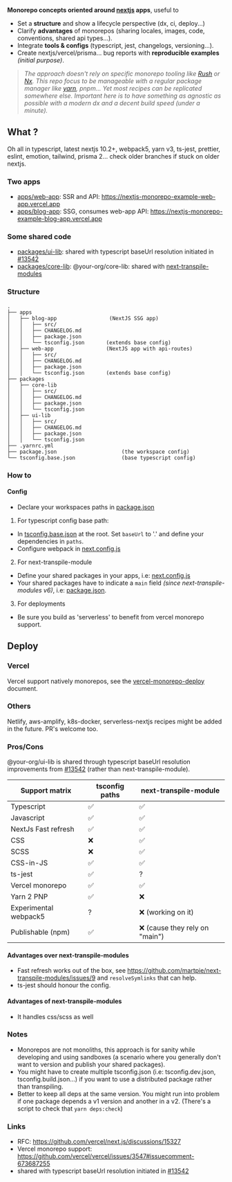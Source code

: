 **Monorepo concepts oriented around [nextjs](https://www.nextjs.org) apps**, useful to

- Set a **structure** and show a lifecycle perspective (dx, ci, deploy...)
- Clarify **advantages** of monorepos (sharing locales, images, code, conventions, shared api types...).
- Integrate **tools & configs** (typescript, jest, changelogs, versioning...).
- Create nextjs/vercel/prisma... bug reports with **reproducible examples** *(initial purpose)*.

> *The approach doesn't rely on specific monorepo tooling like [Rush](https://rushjs.io/) 
> or [Nx](https://nx.dev/). This repo focus to be manageable with a regular package manager 
> like [yarn](https://github.com/yarnpkg/berry), pnpm... Yet most recipes can be replicated somewhere else.
> Important here is to have something as agnostic as possible with a modern dx and a decent build speed (under a minute).*

## What ?

Oh all in typescript, latest nextjs 10.2+, webpack5, yarn v3, ts-jest, prettier, eslint, emotion,
tailwind, prisma 2... check older branches if stuck on older nextjs.

### Two apps

- [apps/web-app](./apps/web-app): SSR and API: https://nextjs-monorepo-example-web-app.vercel.app
- [apps/blog-app](./apps/blog-app): SSG, consumes web-app API: https://nextjs-monorepo-example-blog-app.vercel.app

### Some shared code

- [packages/ui-lib](./packages/ui-lib): shared with typescript baseUrl resolution initiated in [#13542](https://github.com/vercel/next.js/pull/13542) 
- [packages/core-lib](./packages/core-lib): @your-org/core-lib: shared with [next-transpile-modules](https://github.com/martpie/next-transpile-modules)

### Structure

```
.
├── apps
│   ├── blog-app                 (NextJS SSG app)
│   │   ├── src/
│   │   ├── CHANGELOG.md
│   │   ├── package.json
│   │   └── tsconfig.json       (extends base config)
│   ├── web-app                 (NextJS app with api-routes)
│   │   ├── src/
│   │   ├── CHANGELOG.md
│   │   ├── package.json
│   │   └── tsconfig.json       (extends base config)
├── packages
│   ├── core-lib                 
│   │   ├── src/
│   │   ├── CHANGELOG.md
│   │   ├── package.json
│   │   └── tsconfig.json       
│   ├── ui-lib                   
│   │   ├── src/
│   │   ├── CHANGELOG.md
│   │   ├── package.json
│   │   └── tsconfig.json       
├── .yarnrc.yml
├── package.json                     (the workspace config)
└── tsconfig.base.json               (base typescript config)
```

### How to

#### Config

- Declare your workspaces paths in [package.json](./package.json)

1. For typescript config base path:

- In [tsconfig.base.json](tsconfig.base.json) at the root.
  Set `baseUrl` to '.' and define your dependencies in `paths`.
- Configure webpack in [next.config.js](./apps/web-app/next.config.js)

2. For next-transpile-module

- Define your shared packages in your apps, i.e: [next.config.js](./apps/web-app/next.config.js)
- Your shared packages have to indicate a `main` field *(since next-transpile-modules v6)*, i.e: 
  [package.json](packages/core-lib/package.json). 


3. For deployments

- Be sure you build as 'serverless' to benefit from vercel monorepo support. 

## Deploy

### Vercel

Vercel support natively monorepos, see the [vercel-monorepo-deploy](./docs/deploy/deploy-vercel.md) document.

### Others

Netlify, aws-amplify, k8s-docker, serverless-nextjs recipes might be added in the future. PR's welcome too.

### Pros/Cons

@your-org/ui-lib is shared through typescript baseUrl resolution improvements from [#13542](https://github.com/vercel/next.js/pull/13542) 
(rather than next-transpile-module). 

| Support matrix        | tsconfig paths | next-transpile-module |
|-----------------------|----------------|-----------------------|
| Typescript            | ✅              | ✅                    |
| Javascript            | ✅              | ✅                    |
| NextJs Fast refresh   | ✅              | ✅                    |
| CSS                   | ❌              | ✅                    |
| SCSS                  | ❌              | ✅                    |
| CSS-in-JS             | ✅              | ✅                    |
| ts-jest               | ✅              | ?                    |
| Vercel monorepo       | ✅              | ✅                    |
| Yarn 2 PNP            | ✅              | ❌                    |
| Experimental webpack5 | ?               | ❌  (working on it)  |
| Publishable (npm)     | ✅               | ❌  (cause they rely on "main")  |


#### Advantages over next-transpile-modules

- Fast refresh works out of the box, see https://github.com/martpie/next-transpile-modules/issues/9 and `resolveSymlinks` that
  can help. 
- ts-jest should honour the config.

#### Advantages of next-transpile-modules

- It handles css/scss as well


### Notes

- Monorepos are not monoliths, this approach is for sanity while developing and using sandboxes 
  (a scenario where you generally don't want to version and publish your shared packages). 
- You might have to create multiple tsconfig.json (i.e: tsconfig.dev.json, tsconfig.build.json...) if you 
  want to use a distributed package rather than transpiling. 
- Better to keep all deps at the same version. You might run into problem if one package depends a v1 version and another in a v2.
  (There's a script to check that `yarn deps:check`)
  

### Links

- RFC: https://github.com/vercel/next.js/discussions/15327
- Vercel monorepo support: https://github.com/vercel/vercel/issues/3547#issuecomment-673687255
- shared with typescript baseUrl resolution initiated in [#13542](https://github.com/vercel/next.js/pull/13542)

